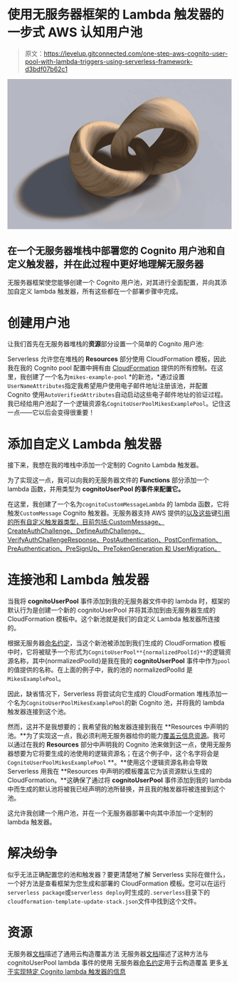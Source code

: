 # 使用无服务器框架的 Lambda 触发器的一步式 AWS 认知用户池

> 原文：<https://levelup.gitconnected.com/one-step-aws-cognito-user-pool-with-lambda-triggers-using-serverless-framework-d3bdf07b62c1>

![](img/926d92aa87abdf7ac32d6f9f35a7952b.png)

## 在一个无服务器堆栈中部署您的 Cognito 用户池和自定义触发器，并在此过程中更好地理解无服务器

无服务器框架使您能够创建一个 Cognito 用户池，对其进行全面配置，并向其添加自定义 lambda 触发器，所有这些都在一个部署步骤中完成。

# 创建用户池

让我们首先在无服务器堆栈的**资源**部分设置一个简单的 Cognito 用户池:

Serverless 允许您在堆栈的 **Resources** 部分使用 CloudFormation 模板，因此我在我的 Cognito pool 配置中拥有由 [CloudFormation](https://docs.aws.amazon.com/AWSCloudFormation/latest/UserGuide/aws-resource-cognito-userpool.html) 提供的所有控制。在这里，我创建了一个名为`mikes-example-pool` *的新池，*通过设置`UserNameAttributes`指定我希望用户使用电子邮件地址注册该池，并配置 Cognito 使用`AutoVerifiedAttributes`自动启动这些电子邮件地址的验证过程。我已经给用户池起了一个逻辑资源名`CognitoUserPoolMikesExamplePool`。记住这一点——它以后会变得很重要！

# 添加自定义 Lambda 触发器

接下来，我想在我的堆栈中添加一个定制的 Cognito Lambda 触发器。

为了实现这一点，我可以向我的无服务器文件的 **Functions** 部分添加一个 lambda 函数，并用类型为 **cognitoUserPool 的事件来配置它。**

在这里，我创建了一个名为`cognitoCustomMessageLambda` 的 lambda 函数，它将触发`CustomMessage` Cognito 触发器。无服务器支持 AWS 提供的[以及这些](https://docs.aws.amazon.com/cognito/latest/developerguide/cognito-user-identity-pools-working-with-aws-lambda-triggers.html)键[引用的所有自定义触发器类型](https://docs.aws.amazon.com/AWSCloudFormation/latest/UserGuide/aws-properties-cognito-userpool-lambdaconfig.html)[，目前包括:CustomMessage、CreateAuthChallenge、DefineAuthChallenge、VerifyAuthChallengeResponse、PostAuthentication、PostConfirmation、PreAuthentication、PreSignUp、PreTokenGeneration 和 UserMigration。](https://docs.aws.amazon.com/cognito/latest/developerguide/cognito-user-identity-pools-working-with-aws-lambda-triggers.html)

# 连接池和 Lambda 触发器

当我将 **cognitoUserPool** 事件添加到我的无服务器文件中的 lambda 时，框架的默认行为是创建一个新的 cognitoUserPool 并将其添加到由无服务器生成的 CloudFormation 模板中。这个新池就是我们的自定义 Lambda 触发器所连接的。

根据无服务器[命名约定](https://www.serverless.com/framework/docs/providers/aws/guide/resources/#aws-cloudformation-resource-reference)，当这个新池被添加到我们生成的 CloudFormation 模板中时，它将被赋予一个形式为`CognitoUserPool**{normalizedPoolId}**`的逻辑资源名称，其中{normalizedPoolId}是我在我的 **cognitoUserPool** 事件中作为`pool`的值提供的名称。在上面的例子中，我的池的 normalizedPoolId 是`MikesExamplePool`。

因此，缺省情况下，Serverless 将尝试向它生成的 CloudFormation 堆栈添加一个名为`CognitoUserPoolMikesExamplePool`的新 Cognito 池，并将我的 lambda 触发器连接到这个池。

然而，这并不是我想要的；我希望我的触发器连接到我在 **Resources 中声明的池。**为了实现这一点，我必须利用无服务器给你的能力[覆盖云信息资源](https://www.serverless.com/framework/docs/providers/aws/guide/resources/#override-aws-cloudformation-resource)。我可以通过在我的 **Resources** 部分中声明我的 Cognito 池来做到这一点，使用无服务器想要为它将要生成的池使用的逻辑资源名；在这个例子中，这个名字将会是`CognitoUserPoolMikesExamplePool` **。**使用这个逻辑资源名称会导致 Serverless 用我在 **Resources 中声明的模板覆盖它为该资源默认生成的 CloudFormation。**这确保了通过将 **cognitoUserPool** 事件添加到我的 lambda 中而生成的默认池将被我已经声明的池所替换，并且我的触发器将被连接到这个池。

这允许我创建一个用户池，并在一个无服务器部署中向其中添加一个定制的 lambda 触发器。

# 解决纷争

似乎无法正确配置您的池和触发器？要更清楚地了解 Serverless 实际在做什么，一个好方法是查看框架为您生成和部署的 CloudFormation 模板。您可以在运行`serverless package`或`serverless deploy`时生成的`.serverless`目录下的`cloudformation-template-update-stack.json`文件中找到这个文件。

# 资源

无服务器[文档](https://www.serverless.com/framework/docs/providers/aws/guide/resources/#override-aws-cloudformation-resource)描述了通用云构造覆盖方法
无服务器[文档](https://www.serverless.com/framework/docs/providers/aws/events/cognito-user-pool/#overriding-a-generated-user-pool)描述了这种方法与 cognitoUserPool lambda 事件的使用
无服务器[命名约定](https://www.serverless.com/framework/docs/providers/aws/guide/resources/#aws-cloudformation-resource-reference)用于云构造覆盖
更多[关于实现特定 Cognito lambda 触发器的信息](https://docs.aws.amazon.com/cognito/latest/developerguide/cognito-user-identity-pools-working-with-aws-lambda-triggers.html)